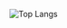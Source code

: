 ![Top Langs](https://github-readme-stats.vercel.app/api/top-langs/?username=hoyoung1359&layout=compact&theme=merko)

 <!-- [![Solved.ac Profile](http://mazassumnida.wtf/api/generate_badge?boj=hoyoung3769)](https://solved.ac/) -->
